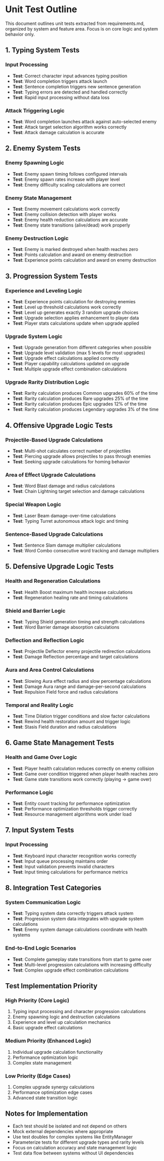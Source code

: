# Unit Test Outline

This document outlines unit tests extracted from requirements.md, organized by system and feature area. Focus is on core logic and system behavior only.

## 1. Typing System Tests

### Input Processing
- **Test**: Correct character input advances typing position
- **Test**: Word completion triggers attack launch
- **Test**: Sentence completion triggers new sentence generation
- **Test**: Typing errors are detected and handled correctly
- **Test**: Rapid input processing without data loss

### Attack Triggering Logic
- **Test**: Word completion launches attack against auto-selected enemy
- **Test**: Attack target selection algorithm works correctly
- **Test**: Attack damage calculation is accurate

## 2. Enemy System Tests

### Enemy Spawning Logic
- **Test**: Enemy spawn timing follows configured intervals
- **Test**: Enemy spawn rates increase with player level
- **Test**: Enemy difficulty scaling calculations are correct

### Enemy State Management
- **Test**: Enemy movement calculations work correctly
- **Test**: Enemy collision detection with player works
- **Test**: Enemy health reduction calculations are accurate
- **Test**: Enemy state transitions (alive/dead) work properly

### Enemy Destruction Logic
- **Test**: Enemy is marked destroyed when health reaches zero
- **Test**: Points calculation and award on enemy destruction
- **Test**: Experience points calculation and award on enemy destruction

## 3. Progression System Tests

### Experience and Leveling Logic
- **Test**: Experience points calculation for destroying enemies
- **Test**: Level up threshold calculations work correctly
- **Test**: Level up generates exactly 3 random upgrade choices
- **Test**: Upgrade selection applies enhancement to player data
- **Test**: Player stats calculations update when upgrade applied

### Upgrade System Logic
- **Test**: Upgrade generation from different categories when possible
- **Test**: Upgrade level validation (max 5 levels for most upgrades)
- **Test**: Upgrade effect calculations applied correctly
- **Test**: Player capability calculations updated on upgrade
- **Test**: Multiple upgrade effect combination calculations

### Upgrade Rarity Distribution Logic
- **Test**: Rarity calculation produces Common upgrades 60% of the time
- **Test**: Rarity calculation produces Rare upgrades 25% of the time
- **Test**: Rarity calculation produces Epic upgrades 12% of the time
- **Test**: Rarity calculation produces Legendary upgrades 3% of the time

## 4. Offensive Upgrade Logic Tests

### Projectile-Based Upgrade Calculations
- **Test**: Multi-shot calculates correct number of projectiles
- **Test**: Piercing upgrade allows projectiles to pass through enemies
- **Test**: Seeking upgrade calculations for homing behavior

### Area of Effect Upgrade Calculations
- **Test**: Word Blast damage and radius calculations
- **Test**: Chain Lightning target selection and damage calculations

### Special Weapon Logic
- **Test**: Laser Beam damage-over-time calculations
- **Test**: Typing Turret autonomous attack logic and timing

### Sentence-Based Upgrade Calculations
- **Test**: Sentence Slam damage multiplier calculations
- **Test**: Word Combo consecutive word tracking and damage multipliers

## 5. Defensive Upgrade Logic Tests

### Health and Regeneration Calculations
- **Test**: Health Boost maximum health increase calculations
- **Test**: Regeneration healing rate and timing calculations

### Shield and Barrier Logic
- **Test**: Typing Shield generation timing and strength calculations
- **Test**: Word Barrier damage absorption calculations

### Deflection and Reflection Logic
- **Test**: Projectile Deflector enemy projectile redirection calculations
- **Test**: Damage Reflection percentage and target calculations

### Aura and Area Control Calculations
- **Test**: Slowing Aura effect radius and slow percentage calculations
- **Test**: Damage Aura range and damage-per-second calculations
- **Test**: Repulsion Field force and radius calculations

### Temporal and Reality Logic
- **Test**: Time Dilation trigger conditions and slow factor calculations
- **Test**: Rewind health restoration amount and trigger logic
- **Test**: Stasis Field duration and radius calculations

## 6. Game State Management Tests

### Health and Game Over Logic
- **Test**: Player health calculation reduces correctly on enemy collision
- **Test**: Game over condition triggered when player health reaches zero
- **Test**: Game state transitions work correctly (playing -> game over)

### Performance Logic
- **Test**: Entity count tracking for performance optimization
- **Test**: Performance optimization thresholds trigger correctly
- **Test**: Resource management algorithms work under load

## 7. Input System Tests

### Input Processing
- **Test**: Keyboard input character recognition works correctly
- **Test**: Input queue processing maintains order
- **Test**: Input validation prevents invalid characters
- **Test**: Input timing calculations for performance metrics

## 8. Integration Test Categories

### System Communication Logic
- **Test**: Typing system data correctly triggers attack system
- **Test**: Progression system data integrates with upgrade system calculations
- **Test**: Enemy system damage calculations coordinate with health systems

### End-to-End Logic Scenarios
- **Test**: Complete gameplay state transitions from start to game over
- **Test**: Multi-level progression calculations with increasing difficulty
- **Test**: Complex upgrade effect combination calculations

## Test Implementation Priority

### High Priority (Core Logic)
1. Typing input processing and character progression calculations
2. Enemy spawning logic and destruction calculations
3. Experience and level up calculation mechanics
4. Basic upgrade effect calculations

### Medium Priority (Enhanced Logic)
1. Individual upgrade calculation functionality
2. Performance optimization logic
3. Complex state management

### Low Priority (Edge Cases)
1. Complex upgrade synergy calculations
2. Performance optimization edge cases
3. Advanced state transition logic

## Notes for Implementation

- Each test should be isolated and not depend on others
- Mock external dependencies where appropriate
- Use test doubles for complex systems like EntityManager
- Parameterize tests for different upgrade types and rarity levels
- Focus on calculation accuracy and state management logic
- Test data flow between systems without UI dependencies